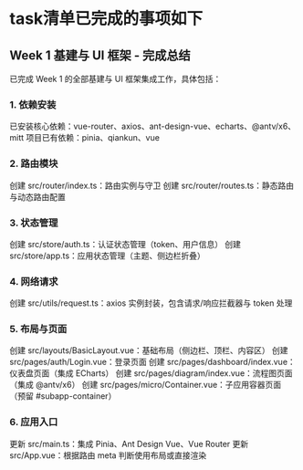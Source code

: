 # task清单已完成的事项如下
## Week 1 基建与 UI 框架 - 完成总结
已完成 Week 1 的全部基建与 UI 框架集成工作，具体包括：

### 1. 依赖安装
已安装核心依赖：vue-router、axios、ant-design-vue、echarts、@antv/x6、mitt
项目已有依赖：pinia、qiankun、vue
### 2. 路由模块
创建 src/router/index.ts：路由实例与守卫
创建 src/router/routes.ts：静态路由与动态路由配置
### 3. 状态管理
创建 src/store/auth.ts：认证状态管理（token、用户信息）
创建 src/store/app.ts：应用状态管理（主题、侧边栏折叠）
### 4. 网络请求
创建 src/utils/request.ts：axios 实例封装，包含请求/响应拦截器与 token 处理
### 5. 布局与页面
创建 src/layouts/BasicLayout.vue：基础布局（侧边栏、顶栏、内容区）
创建 src/pages/auth/Login.vue：登录页面
创建 src/pages/dashboard/index.vue：仪表盘页面（集成 ECharts）
创建 src/pages/diagram/index.vue：流程图页面（集成 @antv/x6）
创建 src/pages/micro/Container.vue：子应用容器页面（预留 #subapp-container）
### 6. 应用入口
更新 src/main.ts：集成 Pinia、Ant Design Vue、Vue Router
更新 src/App.vue：根据路由 meta 判断使用布局或直接渲染